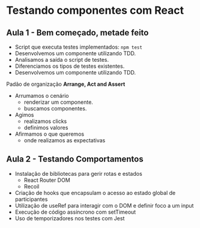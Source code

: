 # Testando componentes com React

## Aula 1 - Bem começado, metade feito

- Script que executa testes implementados:
  `npm test`
- Desenvolvemos um componente utilizando TDD.
- Analisamos a saída o script de testes.
- Diferenciamos os tipos de testes existentes.
- Desenvolvemos um componente utilizando TDD.

Padão de organização **Arrange, Act and Assert**

- Arrumamos o cenário
  - renderizar um componente.
  - buscamos componentes.
- Agimos
  - realizamos clicks
  - definimos valores
- Afirmamos o que queremos
  - onde realizamos as expectativas

## Aula 2 - Testando Comportamentos

- Instalação de bibliotecas para gerir rotas e estados
  - React Router DOM
  - Recoil
- Criação de hooks que encapsulam o acesso ao estado global de participantes
- Utilização de useRef para interagir com o DOM e definir foco a um input
- Execução de código assíncrono com setTimeout
- Uso de temporizadores nos testes com Jest